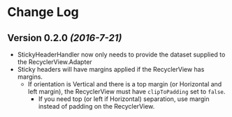 Change Log
==========

Version 0.2.0 *(2016-7-21)*
---------------------------
- StickyHeaderHandler now only needs to provide the dataset supplied to the RecyclerView.Adapter
- Sticky headers will have margins applied if the RecyclerView has margins.
  - If orientation is Vertical and there is a top margin (or Horizontal and left margin), the RecyclerView must have `clipToPadding` set to `false`.
    - If you need top (or left if Horizontal) separation, use margin instead of padding on the RecyclerView.
